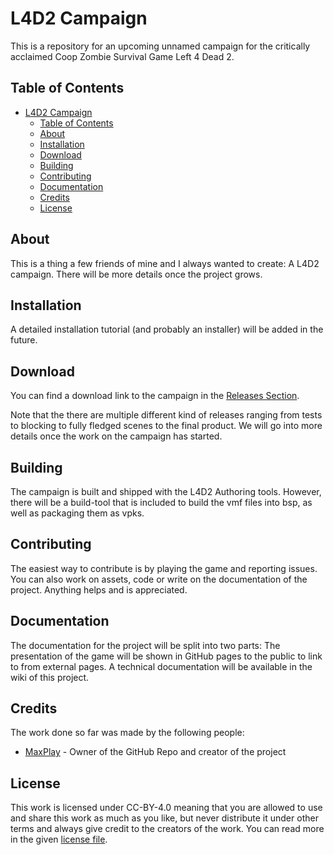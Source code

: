 # L4D2 Campaign

This is a repository for an upcoming unnamed campaign for the critically acclaimed Coop Zombie Survival Game Left 4 Dead 2.

## Table of Contents

- [L4D2 Campaign](#l4d2-campaign)
  - [Table of Contents](#table-of-contents)
  - [About](#about)
  - [Installation](#installation)
  - [Download](#download)
  - [Building](#building)
  - [Contributing](#contributing)
  - [Documentation](#documentation)
  - [Credits](#credits)
  - [License](#license)

## About

This is a thing a few friends of mine and I always wanted to create: A L4D2 campaign. There will be more details once the project grows.

## Installation

A detailed installation tutorial (and probably an installer) will be added in the future.

## Download

You can find a download link to the campaign in the [Releases Section]().

Note that the there are multiple different kind of releases ranging from tests to blocking to fully fledged scenes to the final product. We will go into more details once the work on the campaign has started.

## Building

The campaign is built and shipped with the L4D2 Authoring tools. However, there will be a build-tool that is included to build the vmf files into bsp, as well as packaging them as vpks.

## Contributing

The easiest way to contribute is by playing the game and reporting issues. You can also work on assets, code or write on the documentation of the project. Anything helps and is appreciated.

## Documentation

The documentation for the project will be split into two parts: The presentation of the game will be shown in GitHub pages to the public to link to from external pages. A technical documentation will be available in the wiki of this project.

## Credits

The work done so far was made by the following people:

* [MaxPlay](https://github.com/MaxPlay) - Owner of the GitHub Repo and creator of the project

## License

This work is licensed under CC-BY-4.0 meaning that you are allowed to use and share this work as much as you like, but never distribute it under other terms and always give credit to the creators of the work. You can read more in the given [license file](LICENSE).